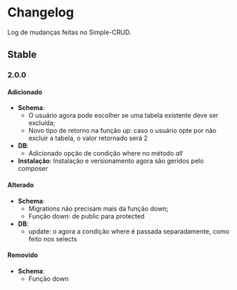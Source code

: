 # Changelog
Log de mudanças feitas no Simple-CRUD.

## Stable
### 2.0.0

#### Adicionado
* **Schema**:
	* O usuário agora pode escolher se uma tabela existente deve ser excluída;
	* Novo tipo de retorno na função up: caso o usuário opte por não excluir a tabela, o valor retornado será 2
* **DB**:
	* Adicionado opção de condição where no método *all*
* **Instalação**: Instalação e versionamento agora são geridos pelo composer

#### Alterado
* **Schema**:
	* Migrations não precisam mais da função down;
	* Função down: de public para protected
* **DB**:
	* update: o agora a condição where é passada separadamente, como feito nos selects

#### Removido
* **Schema**:
	* Função down
